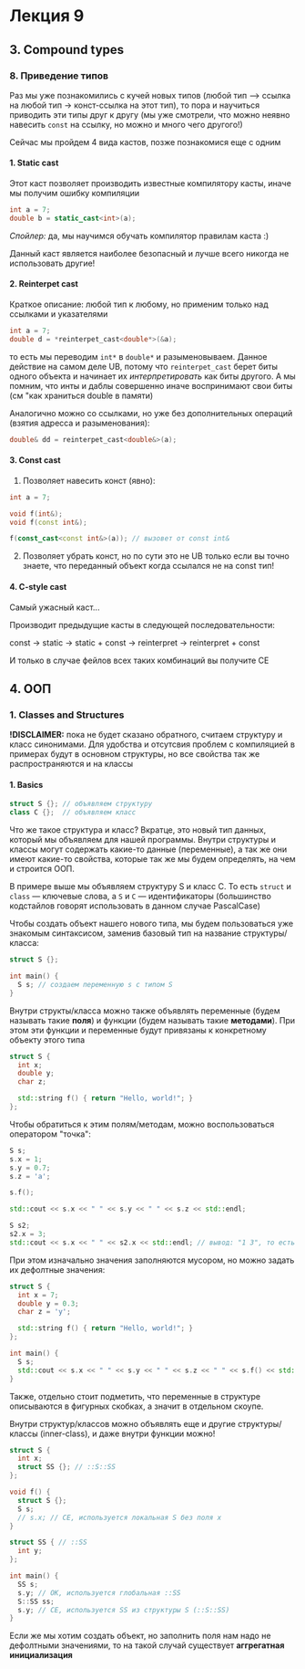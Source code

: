 # Лекция 9

## 3. Compound types

### 8. Приведение типов

Раз мы уже познакомились с кучей новых типов (любой тип —> ссылка на любой тип -> конст-ссылка на этот тип), то пора и научиться приводить эти типы друг к другу (мы уже смотрели, что можно неявно навесить `const` на ссылку, но можно и много чего другого!)

Сейчас мы пройдем 4 вида кастов, позже познакомися еще с одним

#### 1. Static cast

Этот каст позволяет производить известные компилятору касты, иначе мы получим ошибку компиляции

```C++
int a = 7;
double b = static_cast<int>(a);
```

*Спойлер:* да, мы научимся обучать компилятор правилам каста :)

Данный каст является наиболее безопасный и лучше всего никогда не использовать другие!

#### 2. Reinterpet cast

Краткое описание: любой тип к любому, но применим только над ссылками и указателями

```C++
int a = 7;
double d = *reinterpet_cast<double*>(&a);
```

то есть мы переводим `int*` в `double*` и разыменовываем.
Данное действие на самом деле UB, потому что `reinterpet_cast` берет биты одного объекта и начинает их *интерпретировать* как биты другого. А мы помним, что инты и даблы совершенно иначе воспринимают свои биты (см "как храниться double в памяти)

Аналогично можно со ссылками, но уже без дополнительных операций (взятия адресса и разыменования):

```C++
double& dd = reinterpet_cast<double&>(a);
```

#### 3. Const cast

1. Позволяет навесить конст (явно):

```C++
int a = 7;

void f(int&);
void f(const int&);

f(const_cast<const int&>(a)); // вызовет от const int&
```

2. Позволяет убрать конст, но по сути это не UB только если вы точно знаете, что переданный объект когда ссылался не на const тип!

#### 4. C-style cast

Самый ужасный каст...

Производит предыдущие касты в следующей последовательности:

const -> static -> static + const -> reinterpret -> reinterpret + const

И только в случае фейлов всех таких комбинаций вы получите CE

## 4. ООП

### 1. Classes and Structures

**!DISCLAIMER:**  пока не будет сказано обратного, считаем структуру и класс синонимами. Для удобства и отсутсвия проблем с компиляцией в примерах будут в основном структуры, но все свойства так же распространяются и на классы

#### 1. Basics

```C++
struct S {}; // объявляем структуру
class C {};  // объявляем класс
```

Что же такое структура и класс? Вкратце, это новый тип данных, который мы объявляем для нашей программы.
Внутри структуры и классы могут содержать какие-то данные (переменные),
а так же они имеют какие-то свойства, которые так же мы будем определять, на чем и строится ООП.

В примере выше мы объявляем структуру S и класс C. То есть `struct` и `class` — ключевые слова, а `S` и `C` — идентификаторы (большинство кодстайлов говорят использовать в данном случае PascalCase)

Чтобы создать объект нашего нового типа, мы будем пользоваться уже знакомым синтаксисом, заменив базовый тип на название структуры/класса:

```C++
struct S {};

int main() {
  S s; // создаем переменную s с типом S
}
```

Внутри структы/класса можно также объявлять переменные (будем называть такие **поля**) и функции (будем называть такие **методами**). При этом эти функции и переменные будут привязаны к конкретному объекту этого типа

```C++
struct S {
  int x;
  double y;
  char z;

  std::string f() { return "Hello, world!"; }
};
```

Чтобы обратиться к этим полям/методам, можно воспользоваться оператором "точка":

```C++
S s;
s.x = 1;
s.y = 0.7;
s.z = 'a';

s.f();

std::cout << s.x << " " << s.y << " " << s.z << std::endl;

S s2;
s2.x = 3;
std::cout << s.x << " " << s2.x << std::endl; // вывод: "1 3", то есть значения переменных в `s` не равны значения в `s2`
```

При этом изначально значения заполняются мусором, но можно задать их дефолтные значения:

```C++
struct S {
  int x = 7;
  double y = 0.3;
  char z = 'y';

  std::string f() { return "Hello, world!"; }
};

int main() {
  S s;
  std::cout << s.x << " " << s.y << " " << s.z << " " << s.f() << std::endl;  // вывод: "7 0.3 y"
}
```

Также, отдельно стоит подметить, что переменные в структуре описываются в фигурных скобках, а значит в отдельном скоупе.

Внутри структур/классов можно объявлять еще и другие структуры/классы (inner-class), и даже внутри функции можно!

```C++
struct S {
  int x;
  struct SS {}; // ::S::SS
};

void f() {
  struct S {};
  S s;
  // s.x; // CE, используется локальная S без поля х
}

struct SS { // ::SS
  int y;
};

int main() {
  SS s;
  s.y; // OK, используется глобальная ::SS
  S::SS ss;
  s.y; // CE, используется SS из структуры S (::S::SS)
}
```

Если же мы хотим создать объект, но заполнить поля нам надо не дефолтными значениями,
то на такой случай существует **аггрегатная инициализация**






























